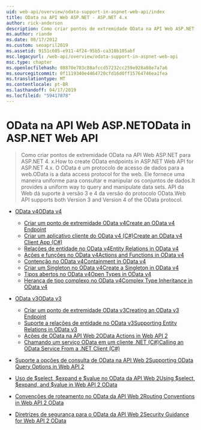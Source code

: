 ```yaml
---
uid: web-api/overview/odata-support-in-aspnet-web-api/index
title: OData na API Web ASP.NET - ASP.NET 4.x
author: rick-anderson
description: Como criar pontos de extremidade OData na API Web ASP.NET para ASP.NET 4. x
ms.author: riande
ms.date: 08/17/2012
ms.custom: seoapril2019
ms.assetid: 9151c605-e911-4f24-95b5-ca310b105abf
msc.legacyurl: /web-api/overview/odata-support-in-aspnet-web-api
msc.type: chapter
ms.openlocfilehash: 08870e703c88afccd57232cc259e928a08e7a7a6
ms.sourcegitcommit: 0f1119340e4464720cfd16d0ff15764746ea1fea
ms.translationtype: MT
ms.contentlocale: pt-BR
ms.lasthandoff: 04/17/2019
ms.locfileid: "59417878"
---
```

# <a name="odata-in-aspnet-web-api"></a><span data-ttu-id="16d2a-103">OData na API Web ASP.NET</span><span class="sxs-lookup"><span data-stu-id="16d2a-103">OData in ASP.NET Web API</span></span>

> <span data-ttu-id="16d2a-104">Como criar pontos de extremidade OData na API Web ASP.NET para ASP.NET 4. x.</span><span class="sxs-lookup"><span data-stu-id="16d2a-104">How to create OData endpoints in ASP.NET Web API for ASP.NET 4.x.</span></span> <span data-ttu-id="16d2a-105">O OData é um protocolo de acesso de dados para a web.</span><span class="sxs-lookup"><span data-stu-id="16d2a-105">OData is a data access protocol for the web.</span></span> <span data-ttu-id="16d2a-106">Ele fornece uma maneira uniforme para consultar e manipular os conjuntos de dados.</span><span class="sxs-lookup"><span data-stu-id="16d2a-106">It provides a uniform way to query and manipulate data sets.</span></span> <span data-ttu-id="16d2a-107">API da Web dá suporte à versão 3 e 4 da versão do protocolo OData.</span><span class="sxs-lookup"><span data-stu-id="16d2a-107">Web API supports both Version 3 and Version 4 of the OData protocol.</span></span>


- [<span data-ttu-id="16d2a-108">OData v4</span><span class="sxs-lookup"><span data-stu-id="16d2a-108">OData v4</span></span>](odata-v4/index.md)

    - [<span data-ttu-id="16d2a-109">Criar um ponto de extremidade OData v4</span><span class="sxs-lookup"><span data-stu-id="16d2a-109">Create an OData v4 Endpoint</span></span>](odata-v4/create-an-odata-v4-endpoint.md)
    - [<span data-ttu-id="16d2a-110">Criar um aplicativo cliente do OData v4 (C#)</span><span class="sxs-lookup"><span data-stu-id="16d2a-110">Create an OData v4 Client App (C#)</span></span>](odata-v4/create-an-odata-v4-client-app.md)
    - [<span data-ttu-id="16d2a-111">Relações de entidade no OData v4</span><span class="sxs-lookup"><span data-stu-id="16d2a-111">Entity Relations in OData v4</span></span>](odata-v4/entity-relations-in-odata-v4.md)
    - [<span data-ttu-id="16d2a-112">Ações e funções no OData v4</span><span class="sxs-lookup"><span data-stu-id="16d2a-112">Actions and Functions in OData v4</span></span>](odata-v4/odata-actions-and-functions.md)
    - [<span data-ttu-id="16d2a-113">Contenção no OData v4</span><span class="sxs-lookup"><span data-stu-id="16d2a-113">Containment in OData v4</span></span>](odata-v4/odata-containment-in-web-api-22.md)
    - [<span data-ttu-id="16d2a-114">Criar um Singleton no OData v4</span><span class="sxs-lookup"><span data-stu-id="16d2a-114">Create a Singleton in OData v4</span></span>](odata-v4/using-a-singleton-in-an-odata-endpoint-in-web-api-22.md)
    - [<span data-ttu-id="16d2a-115">Tipos abertos no OData v4</span><span class="sxs-lookup"><span data-stu-id="16d2a-115">Open Types in OData v4</span></span>](odata-v4/use-open-types-in-odata-v4.md)
    - [<span data-ttu-id="16d2a-116">Herança de tipo complexo no OData v4</span><span class="sxs-lookup"><span data-stu-id="16d2a-116">Complex Type Inheritance in OData v4</span></span>](odata-v4/complex-type-inheritance-in-odata-v4.md)
- [<span data-ttu-id="16d2a-117">OData v3</span><span class="sxs-lookup"><span data-stu-id="16d2a-117">OData v3</span></span>](odata-v3/index.md)

    - [<span data-ttu-id="16d2a-118">Criar um ponto de extremidade OData v3</span><span class="sxs-lookup"><span data-stu-id="16d2a-118">Creating an OData v3 Endpoint</span></span>](odata-v3/creating-an-odata-endpoint.md)
    - [<span data-ttu-id="16d2a-119">Suporte a relações de entidade no OData v3</span><span class="sxs-lookup"><span data-stu-id="16d2a-119">Supporting Entity Relations in OData v3</span></span>](odata-v3/working-with-entity-relations.md)
    - [<span data-ttu-id="16d2a-120">Ações de OData na API Web 2</span><span class="sxs-lookup"><span data-stu-id="16d2a-120">OData Actions in Web API 2</span></span>](odata-v3/odata-actions.md)
    - [<span data-ttu-id="16d2a-121">Chamando um serviço OData em um cliente .NET (C#)</span><span class="sxs-lookup"><span data-stu-id="16d2a-121">Calling an OData Service From a .NET Client (C#)</span></span>](odata-v3/calling-an-odata-service-from-a-net-client.md)
- [<span data-ttu-id="16d2a-122">Suporte a opções de consulta de OData na API Web 2</span><span class="sxs-lookup"><span data-stu-id="16d2a-122">Supporting OData Query Options in Web API 2</span></span>](supporting-odata-query-options.md)
- [<span data-ttu-id="16d2a-123">Uso de $select, $expand e $value no OData da API Web 2</span><span class="sxs-lookup"><span data-stu-id="16d2a-123">Using $select, $expand, and $value in Web API 2 OData</span></span>](using-select-expand-and-value.md)
- [<span data-ttu-id="16d2a-124">Convenções de roteamento no OData da API Web 2</span><span class="sxs-lookup"><span data-stu-id="16d2a-124">Routing Conventions in Web API 2 OData</span></span>](odata-routing-conventions.md)
- [<span data-ttu-id="16d2a-125">Diretrizes de segurança para o OData da API Web 2</span><span class="sxs-lookup"><span data-stu-id="16d2a-125">Security Guidance for Web API 2 OData</span></span>](odata-security-guidance.md)
